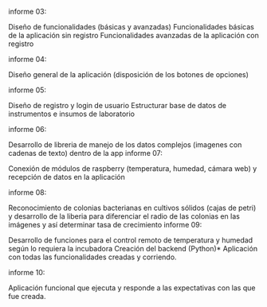 informe 03: 

Diseño de funcionalidades (básicas y avanzadas)
Funcionalidades básicas de la aplicación sin registro
Funcionalidades avanzadas de la aplicación con registro

informe 04: 

Diseño general de la aplicación (disposición de los botones de opciones)

informe 05: 

Diseño de registro y login de usuario
Estructurar base de datos de instrumentos e insumos de laboratorio

informe 06: 

Desarrollo de libreria de manejo de los datos complejos (imagenes con cadenas de texto) dentro de la app
informe 07: 

Conexión de módulos de raspberry (temperatura, humedad, cámara web) y recepción de datos en la aplicación 

informe 08: 

Reconocimiento de colonias bacterianas en cultivos sólidos (cajas de petri) y desarrollo de la liberia para diferenciar el radio de las colonias en las imágenes y así determinar tasa de crecimiento
informe 09: 

Desarrollo de funciones para el control remoto de temperatura y humedad según lo requiera la incubadora
Creación del backend (Python)*
Aplicación con todas las funcionalidades creadas y corriendo.

informe 10: 

Aplicación funcional que ejecuta y responde a las expectativas con las que fue creada.
